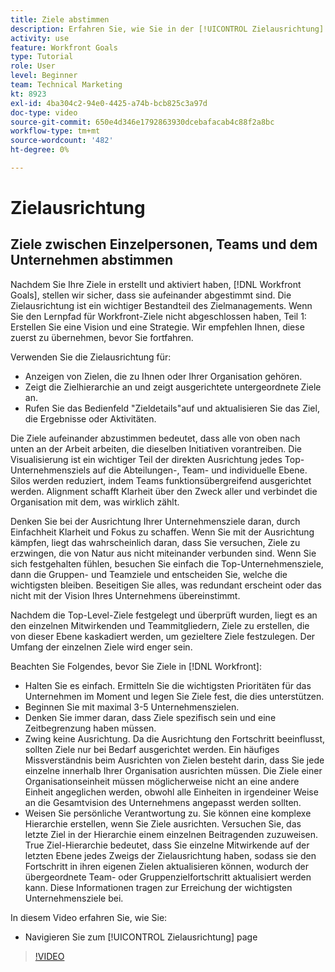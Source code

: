 ```yaml
---
title: Ziele abstimmen
description: Erfahren Sie, wie Sie in der [!UICONTROL Zielausrichtung] Seite in [!DNL Goals].
activity: use
feature: Workfront Goals
type: Tutorial
role: User
level: Beginner
team: Technical Marketing
kt: 8923
exl-id: 4ba304c2-94e0-4425-a74b-bcb825c3a97d
doc-type: video
source-git-commit: 650e4d346e1792863930dcebafacab4c88f2a8bc
workflow-type: tm+mt
source-wordcount: '482'
ht-degree: 0%

---
```


# Zielausrichtung

## Ziele zwischen Einzelpersonen, Teams und dem Unternehmen abstimmen

Nachdem Sie Ihre Ziele in erstellt und aktiviert haben, [!DNL Workfront Goals], stellen wir sicher, dass sie aufeinander abgestimmt sind. Die Zielausrichtung ist ein wichtiger Bestandteil des Zielmanagements. Wenn Sie den Lernpfad für Workfront-Ziele nicht abgeschlossen haben, Teil 1: Erstellen Sie eine Vision und eine Strategie. Wir empfehlen Ihnen, diese zuerst zu übernehmen, bevor Sie fortfahren.

<!--Insert link to LP 1, above -->

Verwenden Sie die Zielausrichtung für:

* Anzeigen von Zielen, die zu Ihnen oder Ihrer Organisation gehören.
* Zeigt die Zielhierarchie an und zeigt ausgerichtete untergeordnete Ziele an.
* Rufen Sie das Bedienfeld &quot;Zieldetails&quot;auf und aktualisieren Sie das Ziel, die Ergebnisse oder Aktivitäten.

Die Ziele aufeinander abzustimmen bedeutet, dass alle von oben nach unten an der Arbeit arbeiten, die dieselben Initiativen vorantreiben. Die Visualisierung ist ein wichtiger Teil der direkten Ausrichtung jedes Top-Unternehmensziels auf die Abteilungen-, Team- und individuelle Ebene. Silos werden reduziert, indem Teams funktionsübergreifend ausgerichtet werden. Alignment schafft Klarheit über den Zweck aller und verbindet die Organisation mit dem, was wirklich zählt.

Denken Sie bei der Ausrichtung Ihrer Unternehmensziele daran, durch Einfachheit Klarheit und Fokus zu schaffen. Wenn Sie mit der Ausrichtung kämpfen, liegt das wahrscheinlich daran, dass Sie versuchen, Ziele zu erzwingen, die von Natur aus nicht miteinander verbunden sind. Wenn Sie sich festgehalten fühlen, besuchen Sie einfach die Top-Unternehmensziele, dann die Gruppen- und Teamziele und entscheiden Sie, welche die wichtigsten bleiben. Beseitigen Sie alles, was redundant erscheint oder das nicht mit der Vision Ihres Unternehmens übereinstimmt.

Nachdem die Top-Level-Ziele festgelegt und überprüft wurden, liegt es an den einzelnen Mitwirkenden und Teammitgliedern, Ziele zu erstellen, die von dieser Ebene kaskadiert werden, um gezieltere Ziele festzulegen. Der Umfang der einzelnen Ziele wird enger sein.

<!-- Pro-tips graphic -->

Beachten Sie Folgendes, bevor Sie Ziele in [!DNL Workfront]:

* Halten Sie es einfach. Ermitteln Sie die wichtigsten Prioritäten für das Unternehmen im Moment und legen Sie Ziele fest, die dies unterstützen.
* Beginnen Sie mit maximal 3-5 Unternehmenszielen.
* Denken Sie immer daran, dass Ziele spezifisch sein und eine Zeitbegrenzung haben müssen.
* Zwing keine Ausrichtung. Da die Ausrichtung den Fortschritt beeinflusst, sollten Ziele nur bei Bedarf ausgerichtet werden. Ein häufiges Missverständnis beim Ausrichten von Zielen besteht darin, dass Sie jede einzelne innerhalb Ihrer Organisation ausrichten müssen. Die Ziele einer Organisationseinheit müssen möglicherweise nicht an eine andere Einheit angeglichen werden, obwohl alle Einheiten in irgendeiner Weise an die Gesamtvision des Unternehmens angepasst werden sollten.
* Weisen Sie persönliche Verantwortung zu. Sie können eine komplexe Hierarchie erstellen, wenn Sie Ziele ausrichten. Versuchen Sie, das letzte Ziel in der Hierarchie einem einzelnen Beitragenden zuzuweisen. True Ziel-Hierarchie bedeutet, dass Sie einzelne Mitwirkende auf der letzten Ebene jedes Zweigs der Zielausrichtung haben, sodass sie den Fortschritt in ihren eigenen Zielen aktualisieren können, wodurch der übergeordnete Team- oder Gruppenzielfortschritt aktualisiert werden kann. Diese Informationen tragen zur Erreichung der wichtigsten Unternehmensziele bei.

In diesem Video erfahren Sie, wie Sie:

* Navigieren Sie zum [!UICONTROL Zielausrichtung] page

>[!VIDEO](https://video.tv.adobe.com/v/335195/?quality=12&learn=on)
